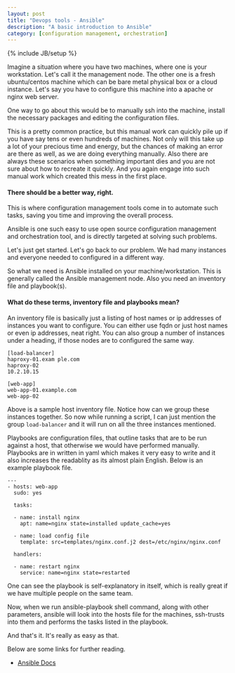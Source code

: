 ```yaml
---
layout: post
title: "Devops tools - Ansible"
description: "A basic introduction to Ansible"
category: [configuration management, orchestration]
---
```

{% include JB/setup %}

Imagine a situation where you have two machines, where one is your
workstation. Let's call it the management node. The other one is a fresh
ubuntu/centos machine which can be bare metal physical box or a cloud
instance. Let's say you have to configure this machine into a apache or
nginx web server.

One way to go about this would be to manually ssh into the machine,
install the necessary packages and editing the configuration files.

This is a pretty common practice, but this manual work can quickly pile
up if you have say tens or even hundreds of machines. Not only will this
take up a lot of your precious time and energy, but the chances of
making an error are there as well, as we are doing everything manually.
Also there are always these scenarios when something important dies and
you are not sure about how to recreate it quickly. And you again engage
into such manual work which created this mess in the first place.

#### There should be a better way, right.

This is where configuration management tools come in to automate such
tasks, saving you time and improving the overall process.

Ansible is one such easy to use open source configuration management and
orchestration tool, and is directly targeted at solving such problems.

Let's just get started. Let's go back to our problem. We had many
instances and everyone needed to configured in a different way.

So what we need is Ansible installed on your machine/workstation. This
is generally called the Ansible management node. Also you need an inventory
file and playbook(s).

#### What do these terms, inventory file and playbooks mean?

An inventory file is basically just a listing of host names or ip
addresses of instances you want to configure. You can either use fqdn or
just host names or even ip addresses, neat right. You can also group a
number of instances under a heading, if those nodes are to configured
the same way.

    [load-balancer]
    haproxy-01.exam ple.com
    haproxy-02
    10.2.10.15

    [web-app]
    web-app-01.example.com
    web-app-02

Above is a sample host inventory file. Notice how can we group these
instances together. So now while running a script, I can just mention
the group `load-balancer` and it will run on all the three instances
mentioned.

Playbooks are configuration files, that outline tasks that are to be run
against a host, that otherwise we would have performed manually. Playbooks
are in written in yaml which makes it very easy to write and it also
increases the readablity as its almost plain English. Below is an
example playbook file.

    ---
    - hosts: web-app
      sudo: yes

      tasks:

      - name: install nginx
        apt: name=nginx state=installed update_cache=yes

      - name: load config file
        template: src=templates/nginx.conf.j2 dest=/etc/nginx/nginx.conf

      handlers:

      - name: restart nginx
        service: name=nginx state=restarted

One can see the playbook is self-explanatory in itself, which is really
great if we have multiple people on the same team.

Now, when we run ansible-playbook shell command, along with other
parameters, ansible will look into the hosts file for the machines,
ssh-trusts into them and performs the tasks listed in the playbook.

And that's it. It's really as easy as that.

Below are some links for further reading.

- [Ansible Docs](http://docs.ansible.com/)

